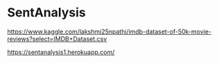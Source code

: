# SentAnalysis
https://www.kaggle.com/lakshmi25npathi/imdb-dataset-of-50k-movie-reviews?select=IMDB+Dataset.csv

https://sentanalysis1.herokuapp.com/
